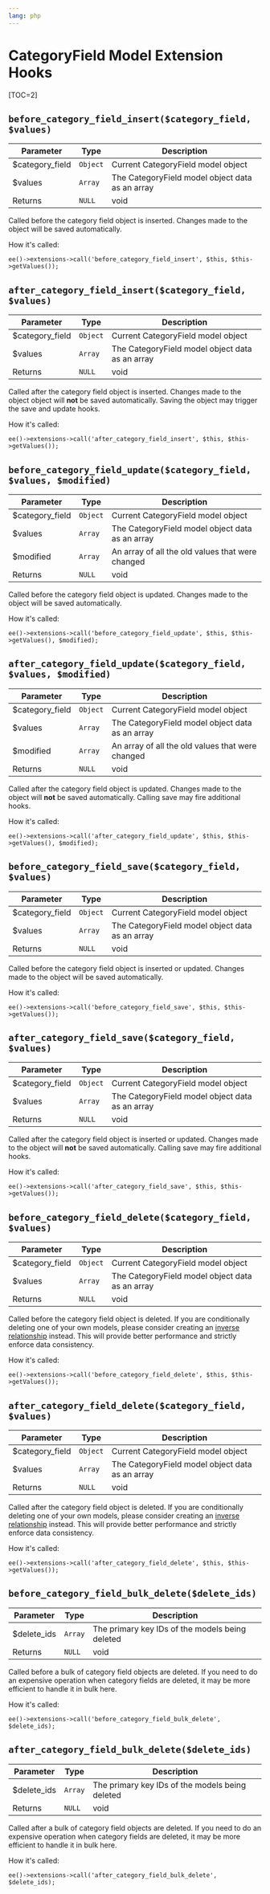 ```yaml
---
lang: php
---
```


<!--
    This source file is part of the open source project
    ExpressionEngine User Guide (https://github.com/ExpressionEngine/ExpressionEngine-User-Guide)

    @link      https://expressionengine.com/
    @copyright Copyright (c) 2003-2020, Packet Tide, LLC (https://packettide.com)
    @license   https://expressionengine.com/license Licensed under Apache License, Version 2.0
-->

# CategoryField Model Extension Hooks

[TOC=2]

## `before_category_field_insert($category_field, $values)`

| Parameter        | Type     | Description                                     |
| ---------------- | -------- | ----------------------------------------------- |
| \$category_field | `Object` | Current CategoryField model object              |
| \$values         | `Array`  | The CategoryField model object data as an array |
| Returns          | `NULL`   | void                                            |

Called before the category field object is inserted. Changes made to the object will be saved automatically.

How it's called:

    ee()->extensions->call('before_category_field_insert', $this, $this->getValues());

## `after_category_field_insert($category_field, $values)`

| Parameter        | Type     | Description                                     |
| ---------------- | -------- | ----------------------------------------------- |
| \$category_field | `Object` | Current CategoryField model object              |
| \$values         | `Array`  | The CategoryField model object data as an array |
| Returns          | `NULL`   | void                                            |

Called after the category field object is inserted. Changes made to the object object will **not** be saved automatically. Saving the object may trigger the save and update hooks.

How it's called:

    ee()->extensions->call('after_category_field_insert', $this, $this->getValues());

## `before_category_field_update($category_field, $values, $modified)`

| Parameter        | Type     | Description                                      |
| ---------------- | -------- | ------------------------------------------------ |
| \$category_field | `Object` | Current CategoryField model object               |
| \$values         | `Array`  | The CategoryField model object data as an array  |
| \$modified       | `Array`  | An array of all the old values that were changed |
| Returns          | `NULL`   | void                                             |

Called before the category field object is updated. Changes made to the object will be saved automatically.

How it's called:

    ee()->extensions->call('before_category_field_update', $this, $this->getValues(), $modified);

## `after_category_field_update($category_field, $values, $modified)`

| Parameter        | Type     | Description                                      |
| ---------------- | -------- | ------------------------------------------------ |
| \$category_field | `Object` | Current CategoryField model object               |
| \$values         | `Array`  | The CategoryField model object data as an array  |
| \$modified       | `Array`  | An array of all the old values that were changed |
| Returns          | `NULL`   | void                                             |

Called after the category field object is updated. Changes made to the object will **not** be saved automatically. Calling save may fire additional hooks.

How it's called:

    ee()->extensions->call('after_category_field_update', $this, $this->getValues(), $modified);

## `before_category_field_save($category_field, $values)`

| Parameter        | Type     | Description                                     |
| ---------------- | -------- | ----------------------------------------------- |
| \$category_field | `Object` | Current CategoryField model object              |
| \$values         | `Array`  | The CategoryField model object data as an array |
| Returns          | `NULL`   | void                                            |

Called before the category field object is inserted or updated. Changes made to the object will be saved automatically.

How it's called:

    ee()->extensions->call('before_category_field_save', $this, $this->getValues());

## `after_category_field_save($category_field, $values)`

| Parameter        | Type     | Description                                     |
| ---------------- | -------- | ----------------------------------------------- |
| \$category_field | `Object` | Current CategoryField model object              |
| \$values         | `Array`  | The CategoryField model object data as an array |
| Returns          | `NULL`   | void                                            |

Called after the category field object is inserted or updated. Changes made to the object will **not** be saved automatically. Calling save may fire additional hooks.

How it's called:

    ee()->extensions->call('after_category_field_save', $this, $this->getValues());

## `before_category_field_delete($category_field, $values)`

| Parameter        | Type     | Description                                     |
| ---------------- | -------- | ----------------------------------------------- |
| \$category_field | `Object` | Current CategoryField model object              |
| \$values         | `Array`  | The CategoryField model object data as an array |
| Returns          | `NULL`   | void                                            |

Called before the category field object is deleted. If you are conditionally deleting one of your own models, please consider creating an [inverse relationship](development/services/model/relating-models.md#inverse-relationships) instead. This will provide better performance and strictly enforce data consistency.

How it's called:

    ee()->extensions->call('before_category_field_delete', $this, $this->getValues());

## `after_category_field_delete($category_field, $values)`

| Parameter        | Type     | Description                                     |
| ---------------- | -------- | ----------------------------------------------- |
| \$category_field | `Object` | Current CategoryField model object              |
| \$values         | `Array`  | The CategoryField model object data as an array |
| Returns          | `NULL`   | void                                            |

Called after the category field object is deleted. If you are conditionally deleting one of your own models, please consider creating an [inverse relationship](development/services/model/relating-models.md#inverse-relationships) instead. This will provide better performance and strictly enforce data consistency.

How it's called:

    ee()->extensions->call('after_category_field_delete', $this, $this->getValues());

## `before_category_field_bulk_delete($delete_ids)`

| Parameter    | Type    | Description                                     |
| ------------ | ------- | ----------------------------------------------- |
| \$delete_ids | `Array` | The primary key IDs of the models being deleted |
| Returns      | `NULL`  | void                                            |

Called before a bulk of category field objects are deleted. If you need to do an expensive operation when category fields are deleted, it may be more efficient to handle it in bulk here.

How it's called:

    ee()->extensions->call('before_category_field_bulk_delete', $delete_ids);

## `after_category_field_bulk_delete($delete_ids)`

| Parameter    | Type    | Description                                     |
| ------------ | ------- | ----------------------------------------------- |
| \$delete_ids | `Array` | The primary key IDs of the models being deleted |
| Returns      | `NULL`  | void                                            |

Called after a bulk of category field objects are deleted. If you need to do an expensive operation when category fields are deleted, it may be more efficient to handle it in bulk here.

How it's called:

    ee()->extensions->call('after_category_field_bulk_delete', $delete_ids);
